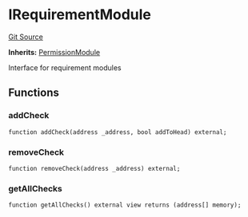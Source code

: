 # IRequirementModule
[Git Source](https://github.com/SyndicateProtocol/metabased-rollup/blob/564ccf6a3d85fe3c184cae4f9cbab9ecfb6401c6/src/interfaces/IRequirementModule.sol)

**Inherits:**
[PermissionModule](/src/interfaces/PermissionModule.sol/interface.PermissionModule.md)

Interface for requirement modules


## Functions
### addCheck


```solidity
function addCheck(address _address, bool addToHead) external;
```

### removeCheck


```solidity
function removeCheck(address _address) external;
```

### getAllChecks


```solidity
function getAllChecks() external view returns (address[] memory);
```


